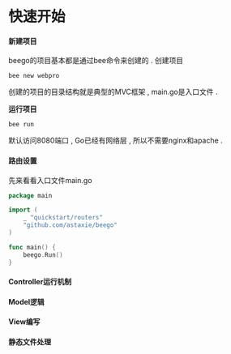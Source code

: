 # 快速开始

#### 新建项目

beego的项目基本都是通过bee命令来创建的 . 创建项目

```
bee new webpro
```

创建的项目的目录结构就是典型的MVC框架 , main.go是入口文件 .

**运行项目**

```
bee run
```

默认访问8080端口 , Go已经有网络层 , 所以不需要nginx和apache .

#### 路由设置

先来看看入口文件main.go

```go
package main

import (
    _ "quickstart/routers"
    "github.com/astaxie/beego"
)

func main() {
    beego.Run()
}
```

#### Controller运行机制

#### Model逻辑

#### View编写

#### 静态文件处理



